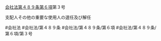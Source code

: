 [会社法第４８９条第６項](会社法＿＿＿＿第４８９条第６項)第３号

支配人その他の重要な使用人の選任及び解任


#会社法
#会社法/第４８９条
#会社法/第４８９条/第６項
#会社法/第４８９条/第６項/第３号
